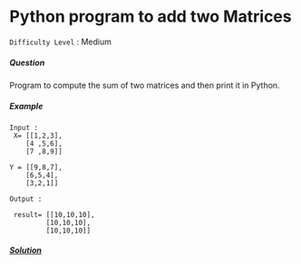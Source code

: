 # Python program to add two Matrices


`Difficulty Level` : Medium

##### Question

Program to compute the sum of two matrices and then print it in Python. 


##### Example

```
Input :
 X= [[1,2,3],
    [4 ,5,6],
    [7 ,8,9]]
 
Y = [[9,8,7],
    [6,5,4],
    [3,2,1]]
 
Output :

 result= [[10,10,10],
         [10,10,10],
         [10,10,10]]
```

##### [Solution](/solutions/add_two_matrices.py)